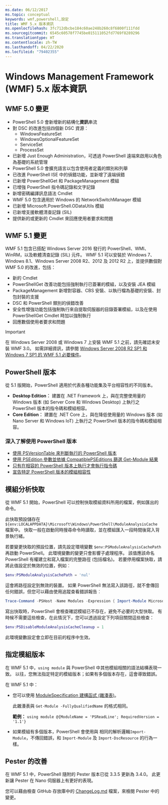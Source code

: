 ```yaml
---
ms.date: 06/12/2017
ms.topic: conceptual
keywords: wmf,powershell,設定
title: WMF 5.x 版本資訊
ms.openlocfilehash: 3fc712dbcbe184c60ae248b260c8f6800f111fdd
ms.sourcegitcommit: 6545c60578f7745be015111052fd7769f8289296
ms.translationtype: HT
ms.contentlocale: zh-TW
ms.lasthandoff: 04/22/2020
ms.locfileid: "79402355"
---
```

# <a name="windows-management-framework-wmf-5x-release-notes"></a>Windows Management Framework (WMF) 5.x 版本資訊

## <a name="wmf-50-changes"></a>WMF 5.0 變更

- PowerShell 5.0 會新增新的結構化**資訊**串流
- 對 DSC 的改進包括四個新 DSC 資源：
  - WindowsFeatureSet
  - WindowsOptionalFeatureSet
  - ServiceSet
  - ProcessSet
- 已新增 Just Enough Administration，可透過 PowerShell 遠端來啟用以角色為基礎的系統管理
- PowerShell 5.0 會擴充語言以包含使用者定義的類別和列舉
- 已改進 PowerShell ISE 中的偵錯功能，並新增了遠端偵錯
- 已新增 PowerShellGet 和 PackageManagement 模組
- 已增強 PowerShell 指令碼記錄和文字記錄
- 新增密碼編譯訊息語法 Cmdlet
- WMF 5.0 包含適用於 Windows 的 NetworkSwitchManager 模組
- 已新增 Microsoft.PowerShell.ODataUtils 模組
- 已新增支援軟體清查記錄 (SIL)
- 提供新的或更新的 Cmdlet 來回應使用者要求和問題

## <a name="wmf-51-changes"></a>WMF 5.1 變更

WMF 5.1 包含已搭配 Windows Server 2016 發行的 PowerShell、WMI、WinRM，以及軟體清查記錄 (SIL) 元件。 WMF 5.1 可以安裝於 Windows 7、Windows 8.1、Windows Server 2008 R2、2012 及 2012 R2 上，並提供數個對 WMF 5.0 的改進，包括：

- 新的 Cmdlet
- PowerShellGet 改善功能包括強制執行已簽署的模組，以及安裝 JEA 模組
- PackageManagement 新增對容器、CBS 安裝、以執行檔為基礎的安裝、封包封裝的支援
- DSC 和 PowerShell 類別的偵錯改善
- 安全性增強功能包括強制執行來自提取伺服器的目錄簽署模組，以及在使用 PowerShellGet Cmdlet 時加以強制執行
- 回應數個使用者要求和問題

> [!IMPORTANT]
> 在 Windows Server 2008 或 Windows 7 上安裝 WMF 5.1 之前，請先確認未安裝 WMF 3.0。 如需詳細資訊，請參閱 [Windows Server 2008 R2 SP1 和 Windows 7 SP1 的 WMF 5.1 必要條件](../setup/install-configure.md#wmf-51-prerequisites-for-windows-server-2008-r2-sp1-and-windows-7-sp1)。

## <a name="powershell-editions"></a>PowerShell 版本

從 5.1 版開始，PowerShell 適用於代表各種功能集及平台相容性的不同版本。

- **Desktop Edition︰** 建置在 .NET Framework 上，與在完整使用量的 Windows 版本 (如 Server Core 和 Windows Desktop) 上執行之 PowerShell 版本的指令碼和模組相容。
- **Core Edition︰** 建置在 .NET Core 上，與在降低使用量的 Windows 版本 (如 Nano Server 和 Windows IoT) 上執行之 PowerShell 版本的指令碼和模組相容。

### <a name="learn-more-about-using-powershell-editions"></a>深入了解使用 PowerShell 版本

- [使用 PSVersionTable 來判斷執行的 PowerShell 版本](/powershell/module/microsoft.powershell.core/about/about_automatic_variables)
- [使用 PSEdition 參數並依據 CompatiblePSEditions 篩選 Get-Module 結果](/powershell/module/microsoft.powershell.core/get-module)
- [只有在相容的 PowerShell 版本上執行才會執行指令碼](/powershell/scripting/gallery/concepts/script-psedition-support)
- [宣告特定 PowerShell 版本的模組相容性](/powershell/scripting/gallery/concepts/module-psedition-support)

## <a name="module-analysis-cache"></a>模組分析快取

從 WMF 5.1 開始，PowerShell 可以控制快取模組資料所用的檔案，例如匯出的命令。

此快取預設儲存在 `${env:LOCALAPPDATA}\Microsoft\Windows\PowerShell\ModuleAnalysisCache` 檔案中。 快取一般在啟動同時搜尋命令時讀取，並在模組匯入一段時間後寫入背景執行緒。

若要變更快取的預設位置，請先設定環境變數 `$env:PSModuleAnalysisCachePath` 再啟動 PowerShell。 此環境變數的變更只會影響子處理程序。 該值應該命名 PowerShell 有權建立和寫入檔案的完整路徑 (包括檔名)。 若要停用檔案快取，請將此值設定於無效的位置，例如︰

```powershell
$env:PSModuleAnalysisCachePath = 'nul'
```

這會將路徑設定到無效的裝置。 如果 PowerShell 無法寫入該路徑，就不會傳回任何錯誤，但您可以藉由使用追蹤查看錯誤報告︰

```powershell
Trace-Command -PSHost -Name Modules -Expression { Import-Module Microsoft.PowerShell.Management -Force }
```

寫出快取時，PowerShell 會檢查確認模組已不存在，避免不必要的大型快取。 有時候不需要這些檢查，在此情況下，您可以透過設定下列項目關閉這些檢查：

```powershell
$env:PSDisableModuleAnalysisCacheCleanup = 1
```

此環境變數設定會立即在目前的程序中生效。

## <a name="specifying-module-version"></a>指定模組版本

在 WMF 5.1 中，`using module` 與 PowerShell 中其他模組相關的語法結構表現一致。
以往，您無法指定特定的模組版本；如果有多個版本存在，這會導致錯誤。

在 WMF 5.1 中：

- 您可以使用 [ModuleSpecification 建構函式 (雜湊表)](/dotnet/api/microsoft.powershell.commands.modulespecification.-ctor?view=powershellsdk-1.1.0#Microsoft_PowerShell_Commands_ModuleSpecification__ctor_System_Collections_Hashtable_)。

  此雜湊表與 `Get-Module -FullyQualifiedName` 的格式相同。

  **範例：** `using module @{ModuleName = 'PSReadLine'; RequiredVersion = '1.1'}`

- 如果模組有多個版本，PowerShell 會使用與  相同的解析邏輯`Import-Module`，不傳回錯誤，和 `Import-Module` 及 `Import-DscResource` 的行為一樣。

## <a name="improvements-to-pester"></a>Pester 的改善

在 WMF 5.1 中，PowerShell 隨附的 Pester 版本已從 3.3.5 更新為 3.4.0。
此更新讓 Pester 在 Nano 伺服器上有更好的表現。

您可以藉由檢查 GitHub 存放庫中的 [ChangeLog.md](https://github.com/pester/Pester/blob/master/CHANGELOG.md) 檔案，來檢閱 Pester 中的變更。
